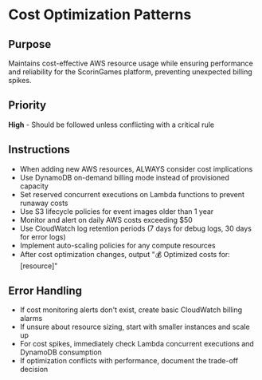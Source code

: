 # Cost Optimization Patterns

## Purpose
Maintains cost-effective AWS resource usage while ensuring performance and reliability for the ScorinGames platform, preventing unexpected billing spikes.

## Priority
**High** - Should be followed unless conflicting with a critical rule

## Instructions
- When adding new AWS resources, ALWAYS consider cost implications
- Use DynamoDB on-demand billing mode instead of provisioned capacity
- Set reserved concurrent executions on Lambda functions to prevent runaway costs
- Use S3 lifecycle policies for event images older than 1 year
- Monitor and alert on daily AWS costs exceeding $50
- Use CloudWatch log retention periods (7 days for debug logs, 30 days for error logs)
- Implement auto-scaling policies for any compute resources
- After cost optimization changes, output "💰 Optimized costs for: [resource]"

## Error Handling
- If cost monitoring alerts don't exist, create basic CloudWatch billing alarms
- If unsure about resource sizing, start with smaller instances and scale up
- For cost spikes, immediately check Lambda concurrent executions and DynamoDB consumption
- If optimization conflicts with performance, document the trade-off decision
